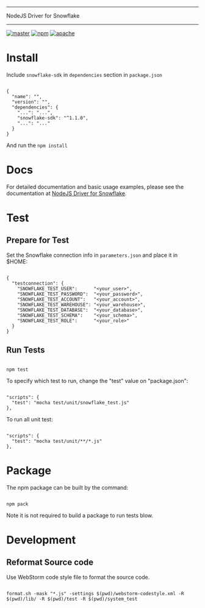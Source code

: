 ********************************************************************************
NodeJS Driver for Snowflake
********************************************************************************
<p>
  <a href="https://github.com/snowflakedb/snowflake-connector-nodejs/actions?query=workflow%3A%22Build+and+Test%22+branch%3Amaster" target="_blank"><img src="https://github.com/snowflakedb/snowflake-connector-nodejs/workflows/Build%20and%20Test/badge.svg?branch=master" alt="master" /></a>
  <a href="https://www.npmjs.com/package/snowflake-sdk" target="_blank"><img src="https://img.shields.io/npm/v/snowflake-sdk.svg" alt="npm" /></a> 
  <a href="http://www.apache.org/licenses/LICENSE-2.0.txt" target="_blank"><img src="http://img.shields.io/:license-Apache%202-brightgreen.svg" alt="apache" /> </a>
</p>

Install
======================================================================

Include ``snowflake-sdk`` in ``dependencies`` section in ``package.json``
<pre><code>
{
  "name": "<your_application_name>",
  "version": "<your_application_version>",
  "dependencies": {
    "...": "...",        
    "snowflake-sdk": "^1.1.0",
    "...": "..."
  }
}
</code></pre>  
And run the <code>npm install</code>

Docs
======================================================================

For detailed documentation and basic usage examples, please see the documentation 
at <a href="https://docs.snowflake.net/manuals/user-guide/nodejs-driver.html">NodeJS Driver for Snowflake</a>.

Test
======================================================================

Prepare for Test
----------------------------------------------------------------------

Set the Snowflake connection info in ``parameters.json`` and place it in $HOME:
<pre><code>
{
  "testconnection": {
    "SNOWFLAKE_TEST_USER":      "&lt;your_user&gt;",
    "SNOWFLAKE_TEST_PASSWORD":  "&lt;your_password&gt;",
    "SNOWFLAKE_TEST_ACCOUNT":   "&lt;your_account&gt;",
    "SNOWFLAKE_TEST_WAREHOUSE": "&lt;your_warehouse&gt;",
    "SNOWFLAKE_TEST_DATABASE":  "&lt;your_database&gt;",
    "SNOWFLAKE_TEST_SCHEMA":    "&lt;your_schema&gt;",
    "SNOWFLAKE_TEST_ROLE":      "&lt;your_role&gt;"
  }
}
</code></pre>

Run Tests
----------------------------------------------------------------------
<pre><code>
npm test
</code></pre>

To specify which test to run, change the "test" value on "package.json":
<pre><code>
"scripts": {
  "test": "mocha test/unit/snowflake_test.js"
},
</code></pre>  

To run all unit test:
<pre><code>
"scripts": {
  "test": "mocha test/unit/**/*.js"
},
</code></pre>  

Package
======================================================================

The npm package can be built by the command:
<pre><code>
npm pack
</code></pre>  

Note it is not required to build a package to run tests blow.

Development
======================================================================

Reformat Source code
----------------------------------------------------------------------

Use WebStorm code style file to format the source code.
<pre><code>
format.sh -mask "*.js" -settings $(pwd)/webstorm-codestyle.xml -R $(pwd)/lib/ -R $(pwd)/test -R $(pwd)/system_test
</code></pre>  
